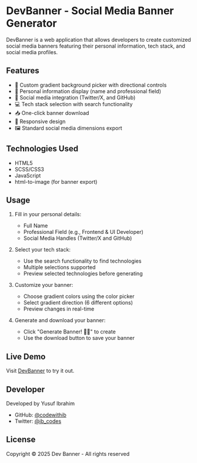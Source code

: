 # DevBanner - Social Media Banner Generator

DevBanner is a web application that allows developers to create customized social media banners featuring their personal information, tech stack, and social media profiles.

## Features

- 🎨 Custom gradient background picker with directional controls
- 👤 Personal information display (name and professional field)
- 🔗 Social media integration (Twitter/X, and GitHub)
- 💻 Tech stack selection with search functionality
- 📥 One-click banner download
- 🎯 Responsive design
- 🖼️ Standard social media dimensions export

## Technologies Used

- HTML5
- SCSS/CSS3 
- JavaScript
- html-to-image (for banner export)

## Usage

1. Fill in your personal details:
   - Full Name
   - Professional Field (e.g., Frontend & UI Developer)
   - Social Media Handles (Twitter/X and GitHub)

2. Select your tech stack:
   - Use the search functionality to find technologies
   - Multiple selections supported
   - Preview selected technologies before generating

3. Customize your banner:
   - Choose gradient colors using the color picker
   - Select gradient direction (6 different options)
   - Preview changes in real-time

4. Generate and download your banner:
   - Click "Generate Banner! 👩‍🍳" to create
   - Use the download button to save your banner

## Live Demo

Visit [DevBanner](https://dev-banner.vercel.app) to try it out.

## Developer

Developed by Yusuf Ibrahim
- GitHub: [@codewithib](https://github.com/codewithib)
- Twitter: [@ib_codes](https://twitter.com/ib_codes)

## License

Copyright © 2025 Dev Banner - All rights reserved